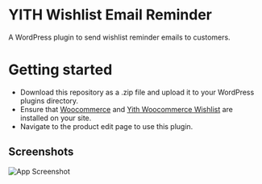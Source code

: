 # YITH Wishlist Email Reminder

A WordPress plugin to send wishlist reminder emails to customers.

# Getting started

- Download this repository as a .zip file and upload it to your WordPress plugins directory.
- Ensure that [Woocommerce](https://woocommerce.com/) and [Yith Woocommerce Wishlist](https://wordpress.org/plugins/yith-woocommerce-wishlist/) are installed on your site.
- Navigate to the product edit page to use this plugin.


## Screenshots

![App Screenshot](https://i.ibb.co.com/bQ0QC8Q/screenshot.png)
